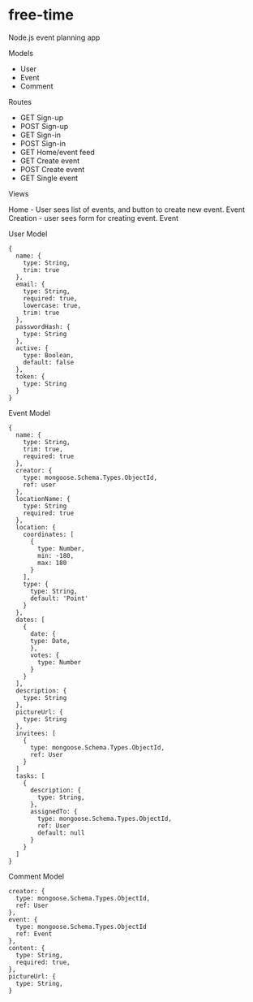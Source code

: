 # free-time

Node.js event planning app

Models

- User
- Event
- Comment

Routes

- GET Sign-up
- POST Sign-up
- GET Sign-in
- POST Sign-in
- GET Home/event feed
- GET Create event
- POST Create event
- GET Single event

Views

Home - User sees list of events, and button to create new event. Event Creation - user sees form for creating event. Event

User Model

```
{
  name: {
    type: String,
    trim: true
  },
  email: {
    type: String,
    required: true,
    lowercase: true,
    trim: true
  },
  passwordHash: {
    type: String
  },
  active: {
    type: Boolean,
    default: false
  },
  token: {
    type: String
  }
}
```

Event Model

```
{
  name: {
    type: String,
    trim: true,
    required: true
  },
  creator: {
    type: mongoose.Schema.Types.ObjectId,
    ref: user
  },
  locationName: {
    type: String
    required: true
  },
  location: {
    coordinates: [
      {
        type: Number,
        min: -180,
        max: 180
      }
    ],
    type: {
      type: String,
      default: 'Point'
    }
  },
  dates: [
    {
      date: {
      type: Date,
      },
      votes: {
        type: Number
      }
    }
  ],
  description: {
    type: String
  },
  pictureUrl: {
    type: String
  },
  invitees: [
    {
      type: mongoose.Schema.Types.ObjectId,
      ref: User
    }
  ]
  tasks: [
    {
      description: {
        type: String,
      },
      assignedTo: {
        type: mongoose.Schema.Types.ObjectId,
        ref: User
        default: null
      }
    }
  ]
}
```

Comment Model

```
creator: {
  type: mongoose.Schema.Types.ObjectId,
  ref: User
},
event: {
  type: mongoose.Schema.Types.ObjectId
  ref: Event
},
content: {
  type: String,
  required: true,
},
pictureUrl: {
  type: String,
}

```

